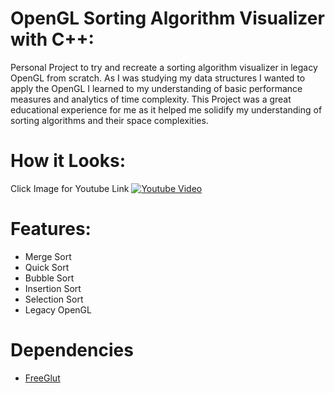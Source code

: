 # OpenGL Sorting Algorithm Visualizer with C++:
Personal Project to try and recreate a sorting algorithm visualizer in legacy OpenGL from scratch.  As I was studying my data structures I wanted to apply the OpenGL I learned to my understanding of basic performance measures and analytics of time complexity.   This Project was a great educational experience for me as it helped me solidify my understanding of sorting algorithms and their space complexities.

# How it Looks:
Click Image for Youtube Link
[![Youtube Video](https://i.imgur.com/0eMjPIk.png)](https://www.youtube.com/watch?v=--RWaeg3ZhY)

# Features:
* Merge Sort
* Quick Sort
* Bubble Sort
* Insertion Sort
* Selection Sort
* Legacy OpenGL
# Dependencies
* [FreeGlut](http://freeglut.sourceforge.net/)
